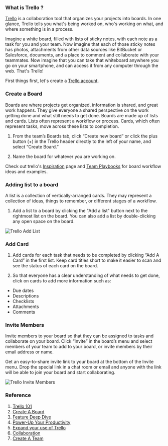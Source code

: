 ### What is Trello ?

[Trello](https://help.trello.com/article/708-what-is-trello) is a collaboration tool that organizes your projects into boards. In one glance, Trello tells you what's being worked on, who's working on what, and where something is in a process.

Imagine a white board, filled with lists of sticky notes, with each note as a task for you and your team. Now imagine that each of those sticky notes has photos, attachments from other data sources like BitBucket or Salesforce, documents, and a place to comment and collaborate with your teammates. Now imagine that you can take that whiteboard anywhere you go on your smartphone, and can access it from any computer through the web. That's Trello!

First things first, let's create a [Trello account](https://trello.com/signup?returnUrl=%2Fguide%2Ftrello-101).

###  Create a Board

Boards are where projects get organized, information is shared, and great work happens. They give everyone a shared perspective on the work getting done and what still needs to get done. Boards are made up of lists and cards. Lists often represent a workflow or process. Cards, which often represent tasks, move across these lists to completion.

1. From the team’s Boards tab, click “Create new board” or click the plus button (+) in the Trello header directly to the left of your name, and select “Create Board.”

2. Name the board for whatever you are working on.

  Check out trello's [Inspiration](https://trello.com/templates) page and [Team Playbooks](https://trello.com/teams)  for board workflow ideas and examples.
  
### Adding list to a board

A list is a collection of vertically-arranged cards. They may represent a collection of ideas, things to remember, or different stages of a workflow.

1. Add a list to a board by clicking the "Add a list" button next to the rightmost list on the board. You can also add a list by double-clicking any open space on the board.

![Trello Add List](https://raw.github.com/elizabethlumban/checklist/master/02%20-%20Trello/addlist.png?raw=true "Trello Add List")

### Add Card

1. Add cards for each task that needs to be completed by clicking “Add A Card” in the first list. Keep card titles short to make it easier to scan and see the status of each card on the board.

2. So that everyone has a clear understanding of what needs to get done, click on cards to add more information such as:

* Due dates
* Descriptions
* Checklists
* Attachments
* Comments

### Invite Members

Invite members to your board so that they can be assigned to tasks and collaborate on your board. Click “Invite” in the board’s menu and select members of your team to add to your board, or invite members by their email address or name.

Get an easy-to-share invite link to your board at the bottom of the Invite menu. Drop the special link in a chat room or email and anyone with the link will be able to join your board and start collaborating.

![Trello Invite Members](https://raw.github.com/elizabethlumban/checklist/master/02%20-%20Trello/invitemembers.png?raw=true "Trello Invite Members")



### Reference
1. [Trello 101](https://trello.com/guide/trello-101 "Trello Homepage")
2. [Create A Board](https://trello.com/guide/create-a-board.html)
3. [Feature Deep Dive](https://trello.com/guide/feature-deep-dive.html)
4. [Power-Up Your Productivity](https://trello.com/guide/power-up-productivity.html)
5. [Expand your use of Trello](https://trello.com/guide/expand-your-use-of-trello.html)
6. [Collaboration](https://trello.com/guide/collaboration.html)
7. [Create A Team](https://trello.com/guide/create-a-team.html)
